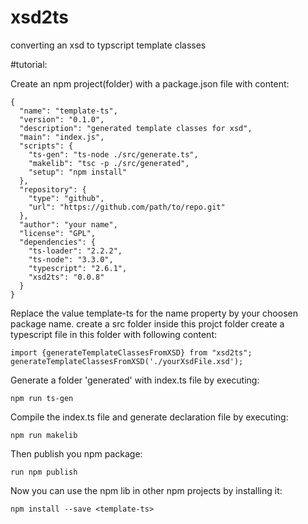 # xsd2ts
converting an xsd to typscript template classes

#tutorial:

Create an npm project(folder) with a package.json file with content:
````
{
  "name": "template-ts",
  "version": "0.1.0",
  "description": "generated template classes for xsd",
  "main": "index.js",
  "scripts": {
    "ts-gen": "ts-node ./src/generate.ts",
    "makelib": "tsc -p ./src/generated",
    "setup": "npm install"
  },
  "repository": {
    "type": "github",
    "url": "https://github.com/path/to/repo.git"
  },
  "author": "your name",
  "license": "GPL",
  "dependencies": {
    "ts-loader": "2.2.2",
    "ts-node": "3.3.0",
    "typescript": "2.6.1",
    "xsd2ts": "0.0.8"
  }
}

````

Replace the value template-ts for the name property 
by your choosen package name. 
create a src folder inside this projct folder
create a typescript file in this folder with following content:

````
import {generateTemplateClassesFromXSD} from "xsd2ts";
generateTemplateClassesFromXSD('./yourXsdFile.xsd');
````
Generate a folder 'generated' with index.ts file by executing:
    
    npm run ts-gen
  
Compile the index.ts file and generate declaration file by executing:
    
    npm run makelib 
    
Then publish you npm package:
  
    run npm publish

Now you can use the npm lib in other npm projects by installing it:

    npm install --save <template-ts>